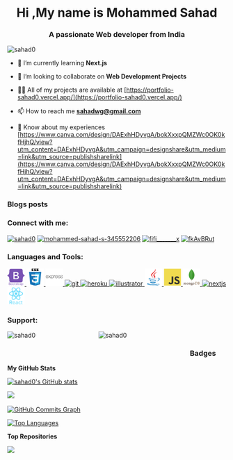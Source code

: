 <h1 align="center">Hi ,My name is Mohammed Sahad</h1>
<h3 align="center">A passionate Web developer from India</h3>

<p align="left"> <img src="https://komarev.com/ghpvc/?username=sahad0&label=Profile%20views&color=0e75b6&style=flat" alt="sahad0" /> </p>

- 🌱 I’m currently learning **Next.js**

- 👯 I’m looking to collaborate on **Web Development Projects**

- 👨‍💻 All of my projects are available at [https://portfolio-sahad0.vercel.app/](https://portfolio-sahad0.vercel.app/)

- 📫 How to reach me **sahadwg@gmail.com**

- 📄 Know about my experiences [https://www.canva.com/design/DAExhHDyvgA/bokXxxpQMZWc0OK0kfHjhQ/view?utm_content=DAExhHDyvgA&utm_campaign=designshare&utm_medium=link&utm_source=publishsharelink](https://www.canva.com/design/DAExhHDyvgA/bokXxxpQMZWc0OK0kfHjhQ/view?utm_content=DAExhHDyvgA&utm_campaign=designshare&utm_medium=link&utm_source=publishsharelink)

### Blogs posts
<!-- BLOG-POST-LIST:START -->
<!-- BLOG-POST-LIST:END -->

<h3 align="left">Connect with me:</h3>
<p align="left">
<a href="https://dev.to/sahad0" target="blank"><img align="center" src="https://raw.githubusercontent.com/rahuldkjain/github-profile-readme-generator/master/src/images/icons/Social/devto.svg" alt="sahad0" height="30" width="40" /></a>
<a href="https://linkedin.com/in/mohammed-sahad-s-345552206" target="blank"><img align="center" src="https://raw.githubusercontent.com/rahuldkjain/github-profile-readme-generator/master/src/images/icons/Social/linked-in-alt.svg" alt="mohammed-sahad-s-345552206" height="30" width="40" /></a>
<a href="https://instagram.com/fifi_______x" target="blank"><img align="center" src="https://raw.githubusercontent.com/rahuldkjain/github-profile-readme-generator/master/src/images/icons/Social/instagram.svg" alt="fifi_______x" height="30" width="40" /></a>
<a href="https://discord.gg/fkAvBRut" target="blank"><img align="center" src="https://raw.githubusercontent.com/rahuldkjain/github-profile-readme-generator/master/src/images/icons/Social/discord.svg" alt="fkAvBRut" height="30" width="40" /></a>
</p>

<h3 align="left">Languages and Tools:</h3>
<p align="left"> <a href="https://getbootstrap.com" target="_blank" rel="noreferrer"> <img src="https://raw.githubusercontent.com/devicons/devicon/master/icons/bootstrap/bootstrap-plain-wordmark.svg" alt="bootstrap" width="40" height="40"/> </a> <a href="https://www.w3schools.com/css/" target="_blank" rel="noreferrer"> <img src="https://raw.githubusercontent.com/devicons/devicon/master/icons/css3/css3-original-wordmark.svg" alt="css3" width="40" height="40"/> </a> <a href="https://expressjs.com" target="_blank" rel="noreferrer"> <img src="https://raw.githubusercontent.com/devicons/devicon/master/icons/express/express-original-wordmark.svg" alt="express" width="40" height="40"/> </a> <a href="https://git-scm.com/" target="_blank" rel="noreferrer"> <img src="https://www.vectorlogo.zone/logos/git-scm/git-scm-icon.svg" alt="git" width="40" height="40"/> </a> <a href="https://heroku.com" target="_blank" rel="noreferrer"> <img src="https://www.vectorlogo.zone/logos/heroku/heroku-icon.svg" alt="heroku" width="40" height="40"/> </a> <a href="https://www.adobe.com/in/products/illustrator.html" target="_blank" rel="noreferrer"> <img src="https://www.vectorlogo.zone/logos/adobe_illustrator/adobe_illustrator-icon.svg" alt="illustrator" width="40" height="40"/> </a> <a href="https://www.java.com" target="_blank" rel="noreferrer"> <img src="https://raw.githubusercontent.com/devicons/devicon/master/icons/java/java-original.svg" alt="java" width="40" height="40"/> </a> <a href="https://developer.mozilla.org/en-US/docs/Web/JavaScript" target="_blank" rel="noreferrer"> <img src="https://raw.githubusercontent.com/devicons/devicon/master/icons/javascript/javascript-original.svg" alt="javascript" width="40" height="40"/> </a> <a href="https://www.mongodb.com/" target="_blank" rel="noreferrer"> <img src="https://raw.githubusercontent.com/devicons/devicon/master/icons/mongodb/mongodb-original-wordmark.svg" alt="mongodb" width="40" height="40"/> </a> <a href="https://nextjs.org/" target="_blank" rel="noreferrer"> <img src="https://cdn.worldvectorlogo.com/logos/nextjs-2.svg" alt="nextjs" width="40" height="40"/> </a> <a href="https://reactjs.org/" target="_blank" rel="noreferrer"> <img src="https://raw.githubusercontent.com/devicons/devicon/master/icons/react/react-original-wordmark.svg" alt="react" width="40" height="40"/> </a> </p>

<h3 align="left">Support:</h3>
<p><a href="https://www.buymeacoffee.com/sahad0"> <img align="left" src="https://cdn.buymeacoffee.com/buttons/v2/default-yellow.png" height="50" width="210" alt="sahad0" /></a><a href="https://ko-fi.com/sahad0"> <img align="left" src="https://cdn.ko-fi.com/cdn/kofi3.png?v=3" height="50" width="210" alt="sahad0" /></a></p><br>


### Badges

<b>My GitHub Stats</b>

<a href="http://www.github.com/sahad0"><img src="https://github-readme-stats.vercel.app/api?username=sahad0&show_icons=true&hide=&count_private=true&title_color=0891b2&text_color=ffffff&icon_color=0891b2&bg_color=1c1917&hide_border=true&show_icons=true" alt="sahad0's GitHub stats" /></a>

<a href="http://www.github.com/sahad0"><img src="https://github-readme-streak-stats.herokuapp.com/?user=sahad0&stroke=ffffff&background=1c1917&ring=0891b2&fire=0891b2&currStreakNum=ffffff&currStreakLabel=0891b2&sideNums=ffffff&sideLabels=ffffff&dates=ffffff&hide_border=true" /></a>

<a href="http://www.github.com/sahad0"><img src="https://activity-graph.herokuapp.com/graph?username=sahad0&bg_color=1c1917&color=ffffff&line=0891b2&point=ffffff&area_color=1c1917&area=true&hide_border=true&custom_title=GitHub%20Commits%20Graph" alt="GitHub Commits Graph" /></a>

<a href="https://github.com/sahad0" align="left"><img src="https://github-readme-stats.vercel.app/api/top-langs/?username=sahad0&langs_count=10&title_color=0891b2&text_color=ffffff&icon_color=0891b2&bg_color=1c1917&hide_border=true&locale=en&custom_title=Top%20%Languages" alt="Top Languages" /></a>

<b>Top Repositories</b>

<div width="100%" align="center"><a href="https://github.com/sahad0/Mew_App" align="left"><img align="left" width="45%" src="https://github-readme-stats.vercel.app/api/pin/?username=sahad0&repo=Mew_App&title_color=0891b2&text_color=ffffff&icon_color=0891b2&bg_color=1c1917&hide_border=true&locale=en" /></a></div><br /><br /><br /><br /><br /><br /><br />

